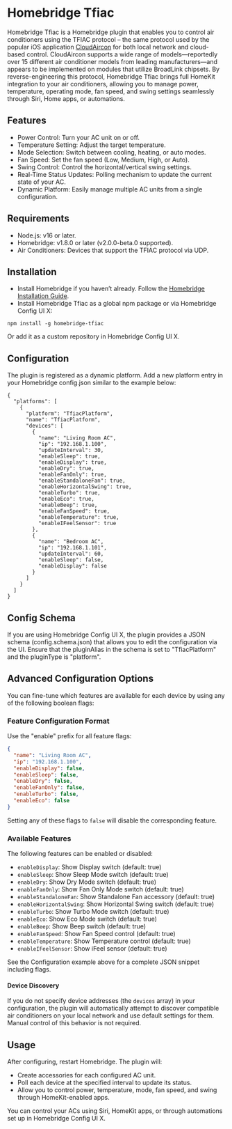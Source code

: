 # Homebridge Tfiac  
Homebridge Tfiac is a Homebridge plugin that enables you to control air conditioners using the TFIAC protocol – the same protocol used by the popular iOS application [CloudAircon](https://apps.apple.com/app/cloudaircon) for both local network and cloud-based control. CloudAircon supports a wide range of models—reportedly over 15 different air conditioner models from leading manufacturers—and appears to be implemented on modules that utilize BroadLink chipsets. By reverse-engineering this protocol, Homebridge Tfiac brings full HomeKit integration to your air conditioners, allowing you to manage power, temperature, operating mode, fan speed, and swing settings seamlessly through Siri, Home apps, or automations.  

## Features  
* Power Control: Turn your AC unit on or off.  
* Temperature Setting: Adjust the target temperature.  
* Mode Selection: Switch between cooling, heating, or auto modes.  
* Fan Speed: Set the fan speed (Low, Medium, High, or Auto).  
* Swing Control: Control the horizontal/vertical swing settings.  
* Real-Time Status Updates: Polling mechanism to update the current state of your AC.  
* Dynamic Platform: Easily manage multiple AC units from a single configuration.  

## Requirements
* Node.js: v16 or later.  
* Homebridge: v1.8.0 or later (v2.0.0-beta.0 supported).  
* Air Conditioners: Devices that support the TFIAC protocol via UDP.  

## Installation  
* Install Homebridge if you haven’t already. Follow the [Homebridge Installation Guide](https://homebridge.io).  
* Install Homebridge Tfiac as a global npm package or via Homebridge Config UI X:  

```
npm install -g homebridge-tfiac
```
Or add it as a custom repository in Homebridge Config UI X.  

## Configuration  
The plugin is registered as a dynamic platform. Add a new platform entry in your Homebridge config.json similar to the example below:  

```
{
  "platforms": [
    {
      "platform": "TfiacPlatform",
      "name": "TfiacPlatform",
      "devices": [
        {
          "name": "Living Room AC",
          "ip": "192.168.1.100",
          "updateInterval": 30,
          "enableSleep": true,
          "enableDisplay": true,
          "enableDry": true,
          "enableFanOnly": true,
          "enableStandaloneFan": true,
          "enableHorizontalSwing": true,
          "enableTurbo": true,
          "enableEco": true,
          "enableBeep": true,
          "enableFanSpeed": true,
          "enableTemperature": true,
          "enableIFeelSensor": true
        },
        {
          "name": "Bedroom AC",
          "ip": "192.168.1.101",
          "updateInterval": 60,
          "enableSleep": false,
          "enableDisplay": false
        }
      ]
    }
  ]
}
```

## Config Schema  
If you are using Homebridge Config UI X, the plugin provides a JSON schema (config.schema.json) that allows you to edit the configuration via the UI.  Ensure that the pluginAlias in the schema is set to "TfiacPlatform" and the pluginType is "platform".  

## Advanced Configuration Options

You can fine-tune which features are available for each device by using any of the following boolean flags:

### Feature Configuration Format

Use the "enable" prefix for all feature flags:
```json
{
  "name": "Living Room AC",
  "ip": "192.168.1.100",
  "enableDisplay": false,
  "enableSleep": false,
  "enableDry": false,
  "enableFanOnly": false,
  "enableTurbo": false,
  "enableEco": false
}
```

Setting any of these flags to `false` will disable the corresponding feature.

### Available Features

The following features can be enabled or disabled:

- `enableDisplay`: Show Display switch (default: true)
- `enableSleep`: Show Sleep Mode switch (default: true)
- `enableDry`: Show Dry Mode switch (default: true)
- `enableFanOnly`: Show Fan Only Mode switch (default: true)
- `enableStandaloneFan`: Show Standalone Fan accessory (default: true)
- `enableHorizontalSwing`: Show Horizontal Swing switch (default: true)
- `enableTurbo`: Show Turbo Mode switch (default: true)
- `enableEco`: Show Eco Mode switch (default: true)
- `enableBeep`: Show Beep switch (default: true)
- `enableFanSpeed`: Show Fan Speed control (default: true)
- `enableTemperature`: Show Temperature control (default: true)
- `enableIFeelSensor`: Show iFeel sensor (default: true)

See the Configuration example above for a complete JSON snippet including flags.

#### Device Discovery
If you do not specify device addresses (the `devices` array) in your configuration, the plugin will automatically attempt to discover compatible air conditioners on your local network and use default settings for them. Manual control of this behavior is not required.

## Usage  
After configuring, restart Homebridge. The plugin will:  
* Create accessories for each configured AC unit.  
* Poll each device at the specified interval to update its status.  
* Allow you to control power, temperature, mode, fan speed, and swing through HomeKit-enabled apps.  

You can control your ACs using Siri, HomeKit apps, or through automations set up in Homebridge Config UI X.